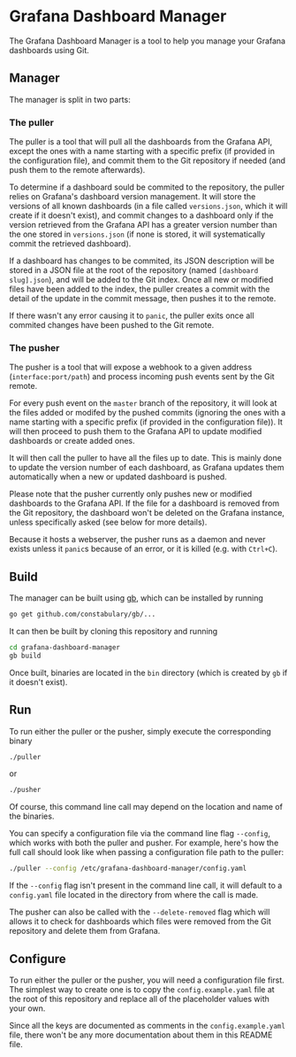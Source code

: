 # Grafana Dashboard Manager

The Grafana Dashboard Manager is a tool to help you manage your Grafana dashboards using Git.

## Manager

The manager is split in two parts:

### The puller

The puller is a tool that will pull all the dashboards from the Grafana API, except the ones with a name starting with a specific prefix (if provided in the configuration file), and commit them to the Git repository if needed (and push them to the remote afterwards).

To determine if a dashboard sould be commited to the repository, the puller relies on Grafana's dashboard version management. It will store the versions of all known dashboards (in a file called `versions.json`, which it will create if it doesn't exist), and commit changes to a dashboard only if the version retrieved from the Grafana API has a greater version number than the one stored in `versions.json` (if none is stored, it will systematically commit the retrieved dashboard).

If a dashboard has changes to be commited, its JSON description will be stored in a JSON file at the root of the repository (named `[dashboard slug].json`), and will be added to the Git index. Once all new or modified files have been added to the index, the puller creates a commit with the detail of the update in the commit message, then pushes it to the remote.

If there wasn't any error causing it to `panic`, the puller exits once all commited changes have been pushed to the Git remote.

### The pusher

The pusher is a tool that will expose a webhook to a given address (`interface:port/path`) and process incoming push events sent by the Git remote.

For every push event on the `master` branch of the repository, it will look at the files added or modifed by the pushed commits (ignoring the ones with a name starting with a specific prefix (if provided in the configuration file)). It will then proceed to push them to the Grafana API to update modified dashboards or create added ones.

It will then call the puller to have all the files up to date. This is mainly done to update the version number of each dashboard, as Grafana updates them automatically when a new or updated dashboard is pushed.

Please note that the pusher currently only pushes new or modified dashboards to the Grafana API. If the file for a dashboard is removed from the Git repository, the dashboard won't be deleted on the Grafana instance, unless specifically asked (see below for more details).

Because it hosts a webserver, the pusher runs as a daemon and never exists unless it `panic`s because of an error, or it is killed (e.g. with `Ctrl+C`).


## Build

The manager can be built using [gb](https://getgb.io), which can be installed by running

```bash
go get github.com/constabulary/gb/...
```

It can then be built by cloning this repository and running

```bash
cd grafana-dashboard-manager
gb build
```

Once built, binaries are located in the `bin` directory (which is created by `gb` if it doesn't exist).

## Run

To run either the puller or the pusher, simply execute the corresponding binary

```bash
./puller
```

or

```bash
./pusher
```

Of course, this command line call may depend on the location and name of the binaries.

You can specify a configuration file via the command line flag `--config`, which works with both the puller and pusher. For example, here's how the full call should look like when passing a configuration file path to the puller:

```bash
./puller --config /etc/grafana-dashboard-manager/config.yaml
```

If the `--config` flag isn't present in the command line call, it will default to a `config.yaml` file located in the directory from where the call is made.

The pusher can also be called with the `--delete-removed` flag which will allows it to check for dashboards which files were removed from the Git repository and delete them from Grafana.

## Configure

To run either the puller or the pusher, you will need a configuration file first. The simplest way to create one is to copy the `config.example.yaml` file at the root of this repository and replace all of the placeholder values with your own.

Since all the keys are documented as comments in the `config.example.yaml` file, there won't be any more documentation about them in this README file.
